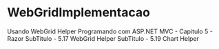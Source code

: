 # WebGridImplementacao
Usando WebGrid Helper
Programando com ASP.NET MVC - Capitulo 5 - Razor
SubTitulo - 5.17 WebGrid Helper
SubTitulo - 5.19 Chart Helper
